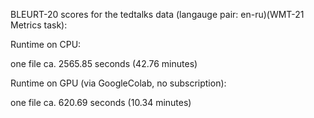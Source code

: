 BLEURT-20 scores for the tedtalks data (langauge pair: en-ru)(WMT-21 Metrics task):

Runtime on CPU:

one file ca. 2565.85 seconds (42.76 minutes)

Runtime on GPU (via GoogleColab, no subscription):

one file ca. 620.69 seconds (10.34 minutes)
